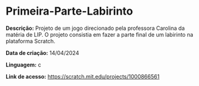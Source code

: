 # Primeira-Parte-Labirinto

__Descrição:__ Projeto de um jogo direcionado pela professora Carolina da matéria de LIP. O projeto consistia em fazer a parte final de um labirinto na plataforma Scratch.

__Data de criação:__ 14/04/2024

__Linguagem:__ c

__Link de acesso:__ https://scratch.mit.edu/projects/1000866561
